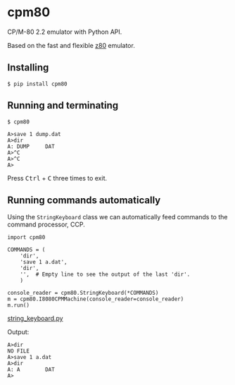 # cpm80
CP/M-80 2.2 emulator with Python API.

Based on the fast and flexible [z80](https://github.com/kosarev/z80) emulator.


## Installing

```shell
$ pip install cpm80
```


## Running and terminating

```
$ cpm80

A>save 1 dump.dat
A>dir
A: DUMP     DAT
A>^C
A>^C
A>
```

Press <kbd>Ctrl</kbd> + <kbd>C</kbd> three times to exit.


## Running commands automatically

Using the `StringKeyboard` class we can automatically feed
commands to the command processor, CCP.

```python3
import cpm80

COMMANDS = (
    'dir',
    'save 1 a.dat',
    'dir',
    '',  # Empty line to see the output of the last 'dir'.
    )

console_reader = cpm80.StringKeyboard(*COMMANDS)
m = cpm80.I8080CPMMachine(console_reader=console_reader)
m.run()
```
[string_keyboard.py](https://github.com/kosarev/cpm80/blob/master/examples/string_keyboard.py)

Output:
```
A>dir
NO FILE
A>save 1 a.dat
A>dir
A: A        DAT
A>
```
